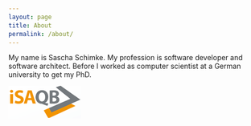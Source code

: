 ```yaml
---
layout: page
title: About
permalink: /about/
---
```


My name is Sascha Schimke. My profession is software developer and software architect.
Before I worked as computer scientist at a German university to get my PhD.

![Certified Professional for Software Architecture - Foundation Level (CPSA-F)](/images/isaqb.gif)
